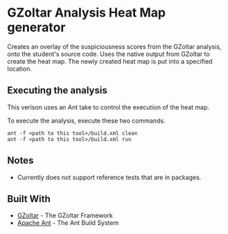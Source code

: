 # GZoltar Analysis Heat Map generator

Creates an overlay of the suspiciousness scores from the GZoltar analysis, onto the student's source code. Uses the native output from GZoltar to create the heat map. The newly created heat map is put into a specified location.

## Executing the analysis

This verison uses an Ant take to control the execution of the heat map.  

To execute the analysis, execute these two commands.

```
ant -f <path to this tool>/build.xml clean
ant -f <path to this tool>/build.xml run
```


## Notes

* Currently does not support reference tests that are in packages. 

## Built With

* [GZoltar](http://www.gzoltar.com/) - The GZoltar Framework
* [Apache Ant](http://ant.apache.org/) - The Ant Build System
